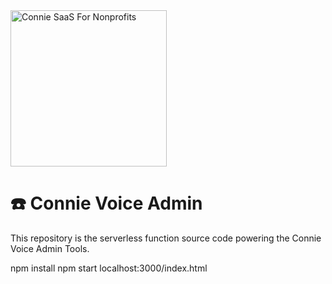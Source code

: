 <a  href="https://www.connieconnect.com">
<img  src="https://i.postimg.cc/MGd7M6Cp/connie-logo-white-thin-deja-Vu-Sans.png"  alt="Connie SaaS For Nonprofits"  width="250"  />
</a>

# ☎️ Connie Voice Admin
This repository is the serverless function source code powering the Connie Voice Admin Tools.

npm install
npm start
localhost:3000/index.html
